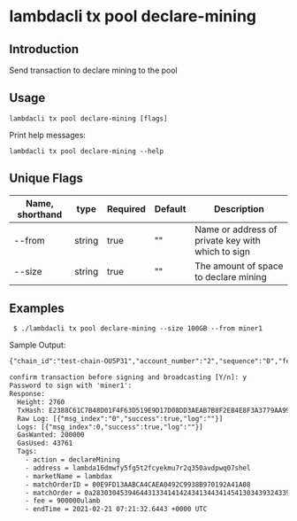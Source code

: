 # lambdacli tx pool declare-mining

## Introduction

Send transaction to declare mining to the pool

## Usage

```
lambdacli tx pool declare-mining [flags]
```

Print help messages:
```
lambdacli tx pool declare-mining --help
```

## Unique Flags

| Name, shorthand              | type   | Required | Default  | Description                                                         |
| ---------------------------- | -----  | -------- | -------- | ------------------------------------------------------------------- | 
| --from                       | string | true     | ""       |  Name or address of private key with which to sign |
| --size                       | string | true     | ""       |  The amount of space to declare mining |

## Examples

```
 $ ./lambdacli tx pool declare-mining --size 100GB --from miner1

```

Sample Output:
```txt
{"chain_id":"test-chain-OU5P31","account_number":"2","sequence":"0","fee":{"amount":null,"gas":"200000"},"msgs":[{"type":"lambda/MsgDeclareMining","value":{"address":"lambda16dmwfy5fg5t2fcyekmu7r2q350avdpwq07shel","marketName":"lambdax","size":"100"}}],"memo":""}

confirm transaction before signing and broadcasting [Y/n]: y
Password to sign with 'miner1':
Response:
  Height: 2760
  TxHash: E2388C61C7B48D01F4F63D519E9D17D08DD3AEAB7B8F2EB4E8F3A3779AA99643
  Raw Log: [{"msg_index":"0","success":true,"log":""}]
  Logs: [{"msg_index":0,"success":true,"log":""}]
  GasWanted: 200000
  GasUsed: 43761
  Tags:
    - action = declareMining
    - address = lambda16dmwfy5fg5t2fcyekmu7r2q350avdpwq07shel
    - marketName = lambdax
    - matchOrderID = 00E9FD13AABCA4CAEA0492C9938B970192A41A08
    - matchOrder = 0a28303045394644313341414243413443414541303439324339393338423937303139324134314130381214d376e492894516a4e099b6f9e1a811a3fac685c01a14d376e492894516a4e099b6f9e1a811a3fac685c03a03313030420c08fcf9a9800610e0f99cb3024a0c08fc93c8810610e0f99cb3025a0c08fcf9a9800610e0f99cb3026a1427cac5503836765cd10751d27ab4a6e17d7a80d4720a0a05756c616d621201307a0a0a05756c616d62120130
    - fee = 900000ulamb
    - endTime = 2021-02-21 07:21:32.6443 +0000 UTC
```